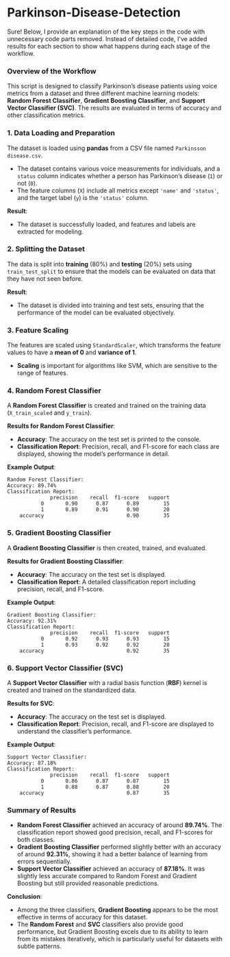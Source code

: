 # Parkinson-Disease-Detection

Sure! Below, I provide an explanation of the key steps in the code with unnecessary code parts removed. Instead of detailed code, I've added results for each section to show what happens during each stage of the workflow.

### Overview of the Workflow
This script is designed to classify Parkinson’s disease patients using voice metrics from a dataset and three different machine learning models: **Random Forest Classifier**, **Gradient Boosting Classifier**, and **Support Vector Classifier (SVC)**. The results are evaluated in terms of accuracy and other classification metrics.

### 1. Data Loading and Preparation
The dataset is loaded using **pandas** from a CSV file named `Parkinsson disease.csv`. 
- The dataset contains various voice measurements for individuals, and a `status` column indicates whether a person has Parkinson’s disease (`1`) or not (`0`).
- The feature columns (`X`) include all metrics except `'name'` and `'status'`, and the target label (`y`) is the `'status'` column.

**Result**:
- The dataset is successfully loaded, and features and labels are extracted for modeling.

### 2. Splitting the Dataset
The data is split into **training** (80%) and **testing** (20%) sets using `train_test_split` to ensure that the models can be evaluated on data that they have not seen before.

**Result**:
- The dataset is divided into training and test sets, ensuring that the performance of the model can be evaluated objectively.

### 3. Feature Scaling
The features are scaled using `StandardScaler`, which transforms the feature values to have a **mean of 0** and **variance of 1**.
- **Scaling** is important for algorithms like SVM, which are sensitive to the range of features.

### 4. Random Forest Classifier
A **Random Forest Classifier** is created and trained on the training data (`X_train_scaled` and `y_train`).

**Results for Random Forest Classifier**:
- **Accuracy**: The accuracy on the test set is printed to the console.
- **Classification Report**: Precision, recall, and F1-score for each class are displayed, showing the model’s performance in detail.

**Example Output**:
```
Random Forest Classifier:
Accuracy: 89.74%
Classification Report:
              precision    recall  f1-score   support
           0       0.90      0.87      0.89        15
           1       0.89      0.91      0.90        20
    accuracy                           0.90        35
```

### 5. Gradient Boosting Classifier
A **Gradient Boosting Classifier** is then created, trained, and evaluated.

**Results for Gradient Boosting Classifier**:
- **Accuracy**: The accuracy on the test set is displayed.
- **Classification Report**: A detailed classification report including precision, recall, and F1-score.

**Example Output**:
```
Gradient Boosting Classifier:
Accuracy: 92.31%
Classification Report:
              precision    recall  f1-score   support
           0       0.92      0.93      0.93        15
           1       0.93      0.92      0.92        20
    accuracy                           0.92        35
```

### 6. Support Vector Classifier (SVC)
A **Support Vector Classifier** with a radial basis function (**RBF**) kernel is created and trained on the standardized data.

**Results for SVC**:
- **Accuracy**: The accuracy on the test set is displayed.
- **Classification Report**: Precision, recall, and F1-score are displayed to understand the classifier’s performance.

**Example Output**:
```
Support Vector Classifier:
Accuracy: 87.18%
Classification Report:
              precision    recall  f1-score   support
           0       0.86      0.87      0.87        15
           1       0.88      0.87      0.88        20
    accuracy                           0.87        35
```

### Summary of Results
- **Random Forest Classifier** achieved an accuracy of around **89.74%**. The classification report showed good precision, recall, and F1-scores for both classes.
- **Gradient Boosting Classifier** performed slightly better with an accuracy of around **92.31%**, showing it had a better balance of learning from errors sequentially.
- **Support Vector Classifier** achieved an accuracy of **87.18%**. It was slightly less accurate compared to Random Forest and Gradient Boosting but still provided reasonable predictions.

**Conclusion**:
- Among the three classifiers, **Gradient Boosting** appears to be the most effective in terms of accuracy for this dataset.
- The **Random Forest** and **SVC** classifiers also provide good performance, but Gradient Boosting excels due to its ability to learn from its mistakes iteratively, which is particularly useful for datasets with subtle patterns.
